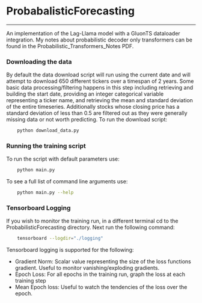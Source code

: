 # ProbabalisticForecasting
---

An implementation of the Lag-Llama model with a GluonTS dataloader integration. My notes about probabilistic decoder only transformers can be found in the Probabilistic_Transformers_Notes PDF.

### Downloading the data

By default the data download script will run using the current date and will attempt to download 650 different tickers over a timespan of 2 years. Some basic data processing/filtering happens in this step including retrieving and building the start date, providing an integer categorical variable representing a ticker name, and retrieving the mean and standard deviation of the entire timeseries. Additionally stocks whose closing price has a standard deviation of less than 0.5 are filtered out as they were generally missing data or not worth predicting. To run the download script:

```sh
    python download_data.py
```

### Running the training script

To run the script with default parameters use:
```sh
    python main.py
```

To see a full list of command line arguments use:
```sh
    python main.py --help
```

### Tensorboard Logging

If you wish to monitor the training run, in a different terminal cd to the ProbabilisticForecasting directory. Next run the following command:

```sh
    tensorboard --logdir="./logging"
```

Tensorboard logging is supported for the following:

- Gradient Norm: Scalar value representing the size of the loss functions gradient. Useful to monitor vanishing/exploding gradients.
- Epoch Loss: For all epochs in the training run, graph the loss at each training step
- Mean Epoch loss: Useful to watch the tendencies of the loss over the epoch.